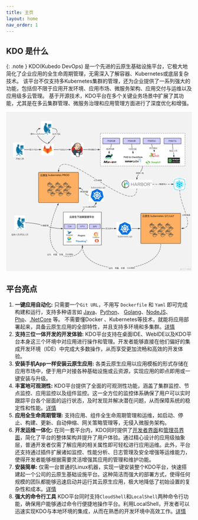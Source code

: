 ```yaml
---
title: 主页
layout: home
nav_order: 1
---
```


## KDO 是什么

{: .note }
KDO(Kubedo DevOps) 是一个先进的云原生基础设施平台，它极大地简化了企业应用的全生命周期管理，无需深入了解容器、Kubernetes或底层复杂技术。
该平台不仅支持多Kubernetes集群的管理，还为企业提供了一系列强大的功能，包括但不限于应用开发环境、应用市场、微服务架构、应用交付与运维以及应用级多云管理。
基于开源技术，KDO平台在多个关键业务场景中扩展了其功能，尤其是在多云集群管理、微服务治理和应用管理方面进行了深度优化和增强。


![kdo.png](imgs/kdo.png)

## 平台亮点

1. **一键应用自动化:**  只需要一个`Git URL`，不用写 `Dockerfile` 和 `Yaml` 即可完成构建和运行，支持多种语言如 [Java](/docs/devops/app-deploy/java)、[Python](/docs/devops/app-deploy/python)、
[Golang](/docs/devops/app-deploy/golang)、[NodeJS](/docs/devops/app-deploy/nodejs)、[Php](/docs/devops/app-deploy/php)、[.NetCore](/docs/devops/app-deploy/donet) 等。
不需要懂Docker 、Kubernetes等技术，就能将应用部署起来，具备云原生应用的全部特性，并且支持多环境和多集群。[详情](docs/dev/applications/repository#创建应用)
2. **支持三位一体开发的开发体验:** KDO平台支持在桌面IDE、WebIDE以及KDO平台本身这三个环境中对应用进行操作和管理。开发者能够直接在他们偏好的集成开发环境（IDE）中完成大多数操作，从而享受更加流畅和高效的开发体验。
3. **安装手机App一样安装云原生应用:** 各类云原生应用以应用模板的形式存储在应用市场中，便于用户对接各种基础设施或云资源，实现应用的即点即用或一键安装与升级。
4. **丰富地可观测性:** KDO平台提供了全面的可观测性功能，涵盖了集群监控、节点监控、应用监控以及组件监控。这一全方位的监控体系确保了用户可以实时跟踪平台各个层面的运行状态，及时发现并解决潜在问题，从而保障系统的稳定性和性能。[详情](docs/observability)
5. **应用全生命周期管理:** 支持应用、组件全生命周期管理和运维，如启动、停止、构建、更新、自动伸缩、网关策略管理等，无侵入微服务架构。
6. **开发运维一体化:**  在同一套平台内，KDO同时提供了[开发者界面](./docs/dev)和[管理员界面](./docs/admin)，简化了平台的整体架构并提升了用户体验。通过精心设计的应用级抽象层，普通开发者仅需了解应用的相关属性即可轻松进行应用运维。此外，平台还支持通过插件扩展诸如监控、性能分析、日志管理及安全增强等运维能力，使得开发者能够根据需要灵活增强其应用的管理和维护功能。
7. **安装简单:** 仅需一台普通的Linux机器，实现一键安装整个KDO平台，快速搭建起一个公司的云原生基础设施平台。这种简洁而强大的部署方式，使得任何规模的团队都能够迅速启动并运行其云原生应用，极大地降低了初始设置的复杂性和成本。[详情](docs/install)
8. **强大的命令行工具** KDO平台同时支持`CloudShell`和`LocalShell`两种命令行功能，确保用户能够通过命令行便捷地操作平台。利用LocalShell，开发者可以迅速实现KDO与本地环境的集成，从而在熟悉的开发环境中高效工作。[详情](docs/terminal)




